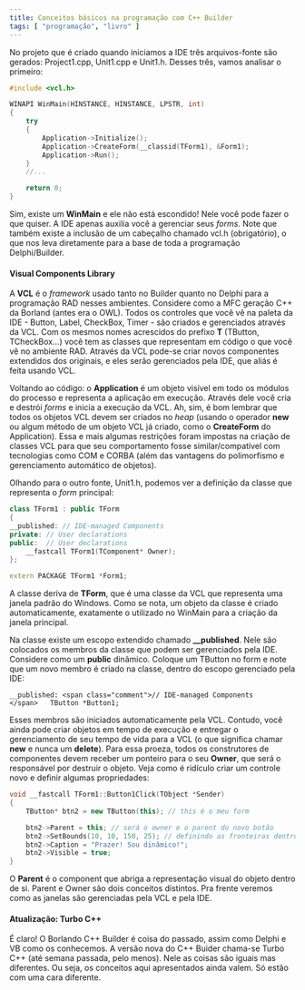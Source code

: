 ```yaml
---
title: Conceitos básicos na programação com C++ Builder
tags: [ "programação", "livro" ]
---
```


No projeto que é criado quando iniciamos a IDE três arquivos-fonte são gerados: Project1.cpp, Unit1.cpp e Unit1.h. Desses três, vamos analisar o primeiro:

```cpp
#include <vcl.h>

WINAPI WinMain(HINSTANCE, HINSTANCE, LPSTR, int)
{
	try
	{
		Application->Initialize();
		Application->CreateForm(__classid(TForm1), &Form1);
		Application->Run();
	}
	//...

	return 0;
} 

```




Sim, existe um **WinMain** e ele não está escondido! Nele você pode fazer o que quiser. A IDE apenas auxilia você a gerenciar seus _forms_. Note que também existe a inclusão de um cabeçalho chamado vcl.h (obrigatório), o que nos leva diretamente para a base de toda a programação Delphi/Builder.





#### Visual Components Library



A **VCL** é o _framework_ usado tanto no Builder quanto no Delphi para a programação RAD nesses ambientes. Considere como a MFC geração C++ da Borland (antes era o OWL). Todos os controles que você vê na paleta da IDE - Button, Label, CheckBox, Timer - são criados e gerenciados através da VCL. Com os mesmos nomes acrescidos do prefixo **T** (TButton, TCheckBox...) você tem as classes que representam em código o que você vê no ambiente RAD. Através da VCL pode-se criar novos componentes extendidos dos originais, e eles serão gerenciados pela IDE, que aliás é feita usando VCL.

Voltando ao código: o **Application** é um objeto visível em todo os módulos do processo e representa a aplicação em execução. Através dele você cria e destrói _forms_ e inicia a execução da VCL. Ah, sim, é bom lembrar que todos os objetos VCL devem ser criados no _heap_ (usando o operador **new** ou algum método de um objeto VCL já criado, como o **CreateForm** do Application). Essa e mais algumas restrições foram impostas na criação de classes VCL para que seu comportamento fosse similar/compatível com tecnologias como COM e CORBA (além das vantagens do polimorfismo e gerenciamento automático de objetos).

Olhando para o outro fonte, Unit1.h, podemos ver a definição da classe que representa o _form_ principal:

```cpp
class TForm1 : public TForm
{
__published: // IDE-managed Components
private: // User declarations
public:  // User declarations
	__fastcall TForm1(TComponent* Owner);
};

extern PACKAGE TForm1 *Form1; 

```


A classe deriva de **TForm**, que é uma classe da VCL que representa uma janela padrão do Windows. Como se nota, um objeto da classe é criado automaticamente, exatamente o utilizado no WinMain para a criação da janela principal.

Na classe existe um escopo extendido chamado **__published**. Nele são colocados os membros da classe que podem ser gerenciados pela IDE. Considere como um **public** dinâmico. Coloque um TButton no form e note que um novo membro é criado na classe, dentro do escopo gerenciado pela IDE:


    
    __published: <span class="comment">// IDE-managed Components
    </span>   TButton *Button1;



Esses membros são iniciados automaticamente pela VCL. Contudo, você ainda pode criar objetos em tempo de execução e entregar o gerenciamento de seu tempo de vida para a VCL (o que significa chamar **new** e nunca um **delete**). Para essa proeza, todos os construtores de componentes devem receber um ponteiro para o seu **Owner**, que será o responsável por destruir o objeto. Veja como é ridículo criar um controle novo e definir algumas propriedades:

```cpp
void __fastcall TForm1::Button1Click(TObject *Sender)
{
	TButton* btn2 = new TButton(this); // this é o meu form

	btn2->Parent = this; // será o owner e o parent do novo botão
	btn2->SetBounds(10, 10, 150, 25); // definindo as fronteiras dentro do form
	btn2->Caption = "Prazer! Sou dinâmico!";
	btn2->Visible = true;
} 

```


O **Parent** é o component que abriga a representação visual do objeto dentro de si. Parent e Owner são dois conceitos distintos. Pra frente veremos como as janelas são gerenciadas pela VCL e pela IDE.



#### Atualização: Turbo C++



É claro! O Borlando C++ Builder é coisa do passado, assim como Delphi e VB como os conhecemos. A versão nova do C++ Buider chama-se Turbo C++ (até semana passada, pelo menos). Nele as coisas são iguais mas diferentes. Ou seja, os conceitos aqui apresentados ainda valem. Só estão com uma cara diferente.
